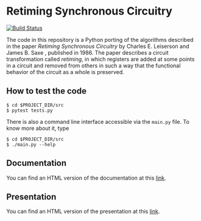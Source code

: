 # Retiming Synchronous Circuitry

[![Build Status](https://travis-ci.com/fabiocody/advanced-algorithms-project.svg?token=vreerFzSmcFLsbiVv8aF&branch=master)](https://travis-ci.com/fabiocody/advanced-algorithms-project)

The code in this repository is a Python porting of the algorithms described in the paper *Retiming Synchronous Circuitry*
by Charles E. Leiserson and James B. Saxe , published in 1986. The paper describes a circuit transformation called *retiming*,
in which registers are added at some points in a circuit and removed from others in such a way that the functional
behavior of the circuit as a whole is preserved.

## How to test the code

```
$ cd $PROJECT_DIR/src
$ pytest tests.py
```

There is also a command line interface accessible via the `main.py` file. To know more about it, type

```
$ cd $PROJECT_DIR/src
$ ./main.py --help
```

## Documentation

You can find an HTML version of the documentation at this [link](https://fabiocodiglioni.it/retiming/build/html/index.html).

## Presentation

You can find an HTML version of the presentation at this [link](https://fabiocodiglioni.it/retiming/presentation/index.html).
